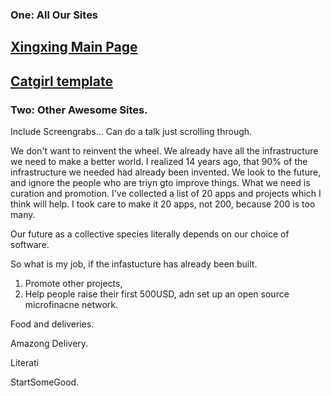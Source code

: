 ### One: All Our Sites

## [Xingxing Main Page](https:xinxing.vercel.app)
## [Catgirl template](https:catgirl-tau.vercel.app)

### Two: Other Awesome Sites. 

Include Screengrabs... Can do a talk just scrolling through. 

We don't want to reinvent the wheel. We already have all the infrastructure we need to make a better world. I realized 14 years ago, that 90% of the infrastructure we needed had already been invented. We look to the future, and ignore the people who are triyn gto improve things. What we need is curation and promotion. I've collected a list of 20 apps and projects which I think will help. I took care to make it 20 apps, not 200, because 200 is too many. 

Our future as a collective species literally depends on our choice of software.

So what is my job, if the infastucture has already been built.

1) Promote other projects, 
2) Help people raise their first 500USD, adn set up an open source microfinacne network. 

Food and deliveries.

Amazong Delivery. 

Literati

StartSomeGood.

